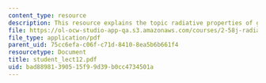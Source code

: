 ```yaml
---
content_type: resource
description: This resource explains the topic radiative properties of gases.
file: https://ol-ocw-studio-app-qa.s3.amazonaws.com/courses/2-58j-radiative-transfer-spring-2006/bad88981390515f99d39b0cc4734501a_student_lect12.pdf
file_type: application/pdf
parent_uid: 75cc6efa-c06f-c71d-8410-8ea5b6b661f4
resourcetype: Document
title: student_lect12.pdf
uid: bad88981-3905-15f9-9d39-b0cc4734501a
---
```

